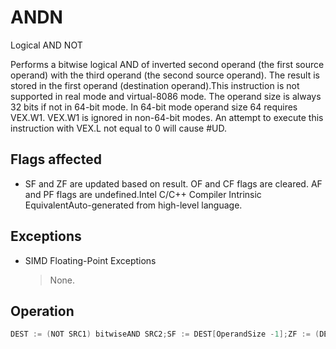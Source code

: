 # ANDN

Logical AND NOT

Performs a bitwise logical AND of inverted second operand (the first source operand) with the third operand (the second source operand).
The result is stored in the first operand (destination operand).This instruction is not supported in real mode and virtual-8086 mode.
The operand size is always 32 bits if not in 64-bit mode.
In 64-bit mode operand size 64 requires VEX.W1.
VEX.W1 is ignored in non-64-bit modes.
An attempt to execute this instruction with VEX.L not equal to 0 will cause #UD.

## Flags affected

- SF and ZF are updated based on result. OF and CF flags are cleared. AF and PF flags are undefined.Intel C/C++ Compiler Intrinsic EquivalentAuto-generated from high-level language.

## Exceptions

- SIMD Floating-Point Exceptions
  > None.

## Operation

```C
DEST := (NOT SRC1) bitwiseAND SRC2;SF := DEST[OperandSize -1];ZF := (DEST = 0);
```
